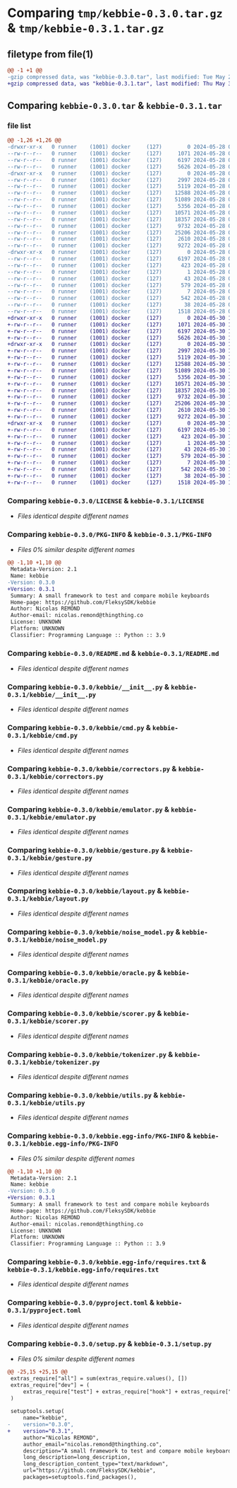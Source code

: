 # Comparing `tmp/kebbie-0.3.0.tar.gz` & `tmp/kebbie-0.3.1.tar.gz`

## filetype from file(1)

```diff
@@ -1 +1 @@
-gzip compressed data, was "kebbie-0.3.0.tar", last modified: Tue May 28 09:58:28 2024, max compression
+gzip compressed data, was "kebbie-0.3.1.tar", last modified: Thu May 30 10:25:00 2024, max compression
```

## Comparing `kebbie-0.3.0.tar` & `kebbie-0.3.1.tar`

### file list

```diff
@@ -1,26 +1,26 @@
-drwxr-xr-x   0 runner    (1001) docker     (127)        0 2024-05-28 09:58:28.863760 kebbie-0.3.0/
--rw-r--r--   0 runner    (1001) docker     (127)     1071 2024-05-28 09:58:24.000000 kebbie-0.3.0/LICENSE
--rw-r--r--   0 runner    (1001) docker     (127)     6197 2024-05-28 09:58:28.863760 kebbie-0.3.0/PKG-INFO
--rw-r--r--   0 runner    (1001) docker     (127)     5626 2024-05-28 09:58:24.000000 kebbie-0.3.0/README.md
-drwxr-xr-x   0 runner    (1001) docker     (127)        0 2024-05-28 09:58:28.863760 kebbie-0.3.0/kebbie/
--rw-r--r--   0 runner    (1001) docker     (127)     2997 2024-05-28 09:58:24.000000 kebbie-0.3.0/kebbie/__init__.py
--rw-r--r--   0 runner    (1001) docker     (127)     5119 2024-05-28 09:58:24.000000 kebbie-0.3.0/kebbie/cmd.py
--rw-r--r--   0 runner    (1001) docker     (127)    12588 2024-05-28 09:58:24.000000 kebbie-0.3.0/kebbie/correctors.py
--rw-r--r--   0 runner    (1001) docker     (127)    51089 2024-05-28 09:58:24.000000 kebbie-0.3.0/kebbie/emulator.py
--rw-r--r--   0 runner    (1001) docker     (127)     5356 2024-05-28 09:58:24.000000 kebbie-0.3.0/kebbie/gesture.py
--rw-r--r--   0 runner    (1001) docker     (127)    10571 2024-05-28 09:58:24.000000 kebbie-0.3.0/kebbie/layout.py
--rw-r--r--   0 runner    (1001) docker     (127)    18357 2024-05-28 09:58:24.000000 kebbie-0.3.0/kebbie/noise_model.py
--rw-r--r--   0 runner    (1001) docker     (127)     9732 2024-05-28 09:58:24.000000 kebbie-0.3.0/kebbie/oracle.py
--rw-r--r--   0 runner    (1001) docker     (127)    25206 2024-05-28 09:58:24.000000 kebbie-0.3.0/kebbie/scorer.py
--rw-r--r--   0 runner    (1001) docker     (127)     2610 2024-05-28 09:58:24.000000 kebbie-0.3.0/kebbie/tokenizer.py
--rw-r--r--   0 runner    (1001) docker     (127)     9272 2024-05-28 09:58:24.000000 kebbie-0.3.0/kebbie/utils.py
-drwxr-xr-x   0 runner    (1001) docker     (127)        0 2024-05-28 09:58:28.863760 kebbie-0.3.0/kebbie.egg-info/
--rw-r--r--   0 runner    (1001) docker     (127)     6197 2024-05-28 09:58:28.000000 kebbie-0.3.0/kebbie.egg-info/PKG-INFO
--rw-r--r--   0 runner    (1001) docker     (127)      423 2024-05-28 09:58:28.000000 kebbie-0.3.0/kebbie.egg-info/SOURCES.txt
--rw-r--r--   0 runner    (1001) docker     (127)        1 2024-05-28 09:58:28.000000 kebbie-0.3.0/kebbie.egg-info/dependency_links.txt
--rw-r--r--   0 runner    (1001) docker     (127)       43 2024-05-28 09:58:28.000000 kebbie-0.3.0/kebbie.egg-info/entry_points.txt
--rw-r--r--   0 runner    (1001) docker     (127)      579 2024-05-28 09:58:28.000000 kebbie-0.3.0/kebbie.egg-info/requires.txt
--rw-r--r--   0 runner    (1001) docker     (127)        7 2024-05-28 09:58:28.000000 kebbie-0.3.0/kebbie.egg-info/top_level.txt
--rw-r--r--   0 runner    (1001) docker     (127)      542 2024-05-28 09:58:24.000000 kebbie-0.3.0/pyproject.toml
--rw-r--r--   0 runner    (1001) docker     (127)       38 2024-05-28 09:58:28.863760 kebbie-0.3.0/setup.cfg
--rw-r--r--   0 runner    (1001) docker     (127)     1518 2024-05-28 09:58:24.000000 kebbie-0.3.0/setup.py
+drwxr-xr-x   0 runner    (1001) docker     (127)        0 2024-05-30 10:25:00.192767 kebbie-0.3.1/
+-rw-r--r--   0 runner    (1001) docker     (127)     1071 2024-05-30 10:24:55.000000 kebbie-0.3.1/LICENSE
+-rw-r--r--   0 runner    (1001) docker     (127)     6197 2024-05-30 10:25:00.192767 kebbie-0.3.1/PKG-INFO
+-rw-r--r--   0 runner    (1001) docker     (127)     5626 2024-05-30 10:24:55.000000 kebbie-0.3.1/README.md
+drwxr-xr-x   0 runner    (1001) docker     (127)        0 2024-05-30 10:25:00.188767 kebbie-0.3.1/kebbie/
+-rw-r--r--   0 runner    (1001) docker     (127)     2997 2024-05-30 10:24:55.000000 kebbie-0.3.1/kebbie/__init__.py
+-rw-r--r--   0 runner    (1001) docker     (127)     5119 2024-05-30 10:24:55.000000 kebbie-0.3.1/kebbie/cmd.py
+-rw-r--r--   0 runner    (1001) docker     (127)    12588 2024-05-30 10:24:55.000000 kebbie-0.3.1/kebbie/correctors.py
+-rw-r--r--   0 runner    (1001) docker     (127)    51089 2024-05-30 10:24:55.000000 kebbie-0.3.1/kebbie/emulator.py
+-rw-r--r--   0 runner    (1001) docker     (127)     5356 2024-05-30 10:24:55.000000 kebbie-0.3.1/kebbie/gesture.py
+-rw-r--r--   0 runner    (1001) docker     (127)    10571 2024-05-30 10:24:55.000000 kebbie-0.3.1/kebbie/layout.py
+-rw-r--r--   0 runner    (1001) docker     (127)    18357 2024-05-30 10:24:55.000000 kebbie-0.3.1/kebbie/noise_model.py
+-rw-r--r--   0 runner    (1001) docker     (127)     9732 2024-05-30 10:24:55.000000 kebbie-0.3.1/kebbie/oracle.py
+-rw-r--r--   0 runner    (1001) docker     (127)    25206 2024-05-30 10:24:55.000000 kebbie-0.3.1/kebbie/scorer.py
+-rw-r--r--   0 runner    (1001) docker     (127)     2610 2024-05-30 10:24:55.000000 kebbie-0.3.1/kebbie/tokenizer.py
+-rw-r--r--   0 runner    (1001) docker     (127)     9272 2024-05-30 10:24:55.000000 kebbie-0.3.1/kebbie/utils.py
+drwxr-xr-x   0 runner    (1001) docker     (127)        0 2024-05-30 10:25:00.192767 kebbie-0.3.1/kebbie.egg-info/
+-rw-r--r--   0 runner    (1001) docker     (127)     6197 2024-05-30 10:25:00.000000 kebbie-0.3.1/kebbie.egg-info/PKG-INFO
+-rw-r--r--   0 runner    (1001) docker     (127)      423 2024-05-30 10:25:00.000000 kebbie-0.3.1/kebbie.egg-info/SOURCES.txt
+-rw-r--r--   0 runner    (1001) docker     (127)        1 2024-05-30 10:25:00.000000 kebbie-0.3.1/kebbie.egg-info/dependency_links.txt
+-rw-r--r--   0 runner    (1001) docker     (127)       43 2024-05-30 10:25:00.000000 kebbie-0.3.1/kebbie.egg-info/entry_points.txt
+-rw-r--r--   0 runner    (1001) docker     (127)      579 2024-05-30 10:25:00.000000 kebbie-0.3.1/kebbie.egg-info/requires.txt
+-rw-r--r--   0 runner    (1001) docker     (127)        7 2024-05-30 10:25:00.000000 kebbie-0.3.1/kebbie.egg-info/top_level.txt
+-rw-r--r--   0 runner    (1001) docker     (127)      542 2024-05-30 10:24:55.000000 kebbie-0.3.1/pyproject.toml
+-rw-r--r--   0 runner    (1001) docker     (127)       38 2024-05-30 10:25:00.192767 kebbie-0.3.1/setup.cfg
+-rw-r--r--   0 runner    (1001) docker     (127)     1518 2024-05-30 10:24:55.000000 kebbie-0.3.1/setup.py
```

### Comparing `kebbie-0.3.0/LICENSE` & `kebbie-0.3.1/LICENSE`

 * *Files identical despite different names*

### Comparing `kebbie-0.3.0/PKG-INFO` & `kebbie-0.3.1/PKG-INFO`

 * *Files 0% similar despite different names*

```diff
@@ -1,10 +1,10 @@
 Metadata-Version: 2.1
 Name: kebbie
-Version: 0.3.0
+Version: 0.3.1
 Summary: A small framework to test and compare mobile keyboards
 Home-page: https://github.com/FleksySDK/kebbie
 Author: Nicolas REMOND
 Author-email: nicolas.remond@thingthing.co
 License: UNKNOWN
 Platform: UNKNOWN
 Classifier: Programming Language :: Python :: 3.9
```

### Comparing `kebbie-0.3.0/README.md` & `kebbie-0.3.1/README.md`

 * *Files identical despite different names*

### Comparing `kebbie-0.3.0/kebbie/__init__.py` & `kebbie-0.3.1/kebbie/__init__.py`

 * *Files identical despite different names*

### Comparing `kebbie-0.3.0/kebbie/cmd.py` & `kebbie-0.3.1/kebbie/cmd.py`

 * *Files identical despite different names*

### Comparing `kebbie-0.3.0/kebbie/correctors.py` & `kebbie-0.3.1/kebbie/correctors.py`

 * *Files identical despite different names*

### Comparing `kebbie-0.3.0/kebbie/emulator.py` & `kebbie-0.3.1/kebbie/emulator.py`

 * *Files identical despite different names*

### Comparing `kebbie-0.3.0/kebbie/gesture.py` & `kebbie-0.3.1/kebbie/gesture.py`

 * *Files identical despite different names*

### Comparing `kebbie-0.3.0/kebbie/layout.py` & `kebbie-0.3.1/kebbie/layout.py`

 * *Files identical despite different names*

### Comparing `kebbie-0.3.0/kebbie/noise_model.py` & `kebbie-0.3.1/kebbie/noise_model.py`

 * *Files identical despite different names*

### Comparing `kebbie-0.3.0/kebbie/oracle.py` & `kebbie-0.3.1/kebbie/oracle.py`

 * *Files identical despite different names*

### Comparing `kebbie-0.3.0/kebbie/scorer.py` & `kebbie-0.3.1/kebbie/scorer.py`

 * *Files identical despite different names*

### Comparing `kebbie-0.3.0/kebbie/tokenizer.py` & `kebbie-0.3.1/kebbie/tokenizer.py`

 * *Files identical despite different names*

### Comparing `kebbie-0.3.0/kebbie/utils.py` & `kebbie-0.3.1/kebbie/utils.py`

 * *Files identical despite different names*

### Comparing `kebbie-0.3.0/kebbie.egg-info/PKG-INFO` & `kebbie-0.3.1/kebbie.egg-info/PKG-INFO`

 * *Files 0% similar despite different names*

```diff
@@ -1,10 +1,10 @@
 Metadata-Version: 2.1
 Name: kebbie
-Version: 0.3.0
+Version: 0.3.1
 Summary: A small framework to test and compare mobile keyboards
 Home-page: https://github.com/FleksySDK/kebbie
 Author: Nicolas REMOND
 Author-email: nicolas.remond@thingthing.co
 License: UNKNOWN
 Platform: UNKNOWN
 Classifier: Programming Language :: Python :: 3.9
```

### Comparing `kebbie-0.3.0/kebbie.egg-info/requires.txt` & `kebbie-0.3.1/kebbie.egg-info/requires.txt`

 * *Files identical despite different names*

### Comparing `kebbie-0.3.0/pyproject.toml` & `kebbie-0.3.1/pyproject.toml`

 * *Files identical despite different names*

### Comparing `kebbie-0.3.0/setup.py` & `kebbie-0.3.1/setup.py`

 * *Files 0% similar despite different names*

```diff
@@ -25,15 +25,15 @@
 extras_require["all"] = sum(extras_require.values(), [])
 extras_require["dev"] = (
     extras_require["test"] + extras_require["hook"] + extras_require["lint"] + extras_require["docs"]
 )
 
 setuptools.setup(
     name="kebbie",
-    version="0.3.0",
+    version="0.3.1",
     author="Nicolas REMOND",
     author_email="nicolas.remond@thingthing.co",
     description="A small framework to test and compare mobile keyboards",
     long_description=long_description,
     long_description_content_type="text/markdown",
     url="https://github.com/FleksySDK/kebbie",
     packages=setuptools.find_packages(),
```

